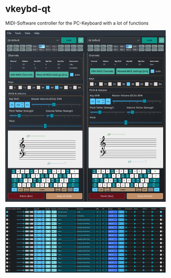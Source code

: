 # vkeybd-qt
MIDI-Software controller for the PC-Keyboard with a lot of functions

![EditorView](screenshots/main_window.png)

![EditorView](screenshots/midi_channels.png)


